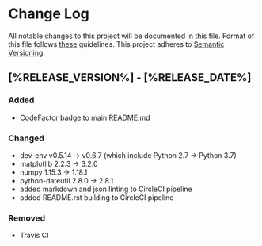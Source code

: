 # Change Log

All notable changes to this project will be documented in this file.
Format of this file follows [these](http://keepachangelog.com/) guidelines.
This project adheres to [Semantic Versioning](http://semver.org/).

## [%RELEASE_VERSION%] - [%RELEASE_DATE%]

### Added

- [CodeFactor](https://www.codefactor.io) badge to main README.md

### Changed

- dev-env v0.5.14 -> v0.6.7 (which include Python 2.7 -> Python 3.7)
- matplotlib 2.2.3 -> 3.2.0
- numpy 1.15.3 -> 1.18.1
- python-dateutil 2.8.0 -> 2.8.1
- added markdown and json linting to CircleCI pipeline
- added README.rst building to CircleCI pipeline

### Removed

- Travis CI
